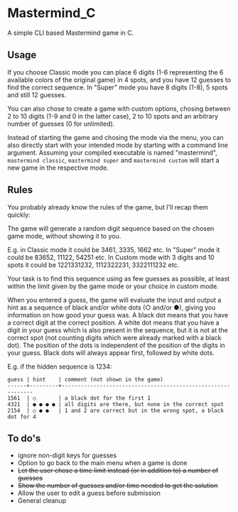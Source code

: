 # Mastermind_C
A simple CLI based Mastermind game in C.

## Usage
If you choose Classic mode you can place 6 digits (1-6 representing the 6 available colors of the original game) in 4 spots, and you have 12 guesses to find the correct sequence. In "Super" mode you have 8 digits (1-8), 5 spots and still 12 guesses.

You can also chose to create a game with custom options, chosing between 2 to 10 digits (1-9 and 0 in the latter case), 2 to 10 spots and an arbitrary number of guesses (0 for unlimited).

Instead of starting the game and chosing the mode via the menu, you can also directly start with your intended mode by starting with a command line argument. Assuming your compiled executable is named "mastermind", `mastermind classic`, `mastermind super` and `mastermind custom` will start a new game in the respective mode.

## Rules
You probably already know the rules of the game, but I'll recap them quickly:

The game will generate a random digit sequence based on the chosen game mode, without showing it to you. 

E.g. in Classic mode it could be 3461, 3335, 1662 etc.
In "Super" mode it could be 83652, 11122, 54251 etc.
In Custom mode with 3 digits and 10 spots it could be 1221331232, 1112322231, 3322111232 etc.

Your task is to find this sequence using as few guesses as possible, at least within the limit given by the game mode or your choice in custom mode.

When you entered a guess, the game will evaluate the input and output a hint as a sequence of black and/or white dots (○ and/or ●), giving you information on how good your guess was. A black dot means that you have a correct digit at the correct position. A white dot means that you have a digit in your guess which is also present in the sequence, but it is not at the correct spot (not counting digits which were already marked with a black dot). The position of the dots is independent of the position of the digits in your guess. Black dots will always appear first, followed by white dots.

E.g. if the hidden sequence is 1234:
 
```
guess | hint    | comment (not shown in the game)
------+---------+-------------------------------------------------------------
1561  | ○       | a black dot for the first 1
4321  | ● ● ● ● | all digits are there, but none in the correct spot
2154  | ○ ● ●   | 1 and 2 are correct but in the wrong spot, a black dot for 4
```

## To do's
- ignore non-digit keys for guesses
- Option to go back to the main menu when a game is done
- ~~Let the user chose a time limit instead (or in addition to) a number of guesses~~
- ~~Show the number of guesses and/or time needed to get the solution~~
- Allow the user to edit a guess before submission
- General cleanup
